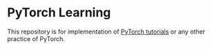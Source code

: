 # PyTorch Learning
This repository is for implementation of [PyTorch tutorials](https://pytorch.org/tutorials/) or any other practice of PyTorch.
